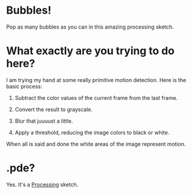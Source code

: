 # Bubbles!
Pop as many bubbles as you can in this amazing processing sketch.

# What exactly are you trying to do here?
I am trying my hand at some really primitive motion detection. Here is the basic process:

1. Subtract the color values of the current frame from the last frame.

2. Convert the result to grayscale.

3. Blur that juuuust a little.

4. Apply a threshold, reducing the image colors to black or white.

When all is said and done the white areas of the image represent motion.
# .pde?
Yes. It's a [Processing](http://processing.org/) sketch.